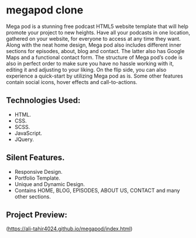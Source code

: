 # megapod clone
Mega pod is a stunning free podcast HTML5 website template that will help promote your project to new heights. Have all your podcasts in one location, gathered on your website, for everyone to access at any time they want. Along with the neat home design, Mega pod also includes different inner sections for episodes, about, blog and contact. The latter also has Google Maps and a functional contact form. The structure of Mega pod’s code is also in perfect order to make sure you have no hassle working with it, editing it and adjusting to your liking. On the flip side, you can also experience a quick-start by utilizing Mega pod as is. Some other features contain social icons, hover effects and call-to-actions.

## Technologies Used:

* HTML.
* CSS.
* SCSS.
* JavaScript.
* JQuery.

## Silent Features.

* Responsive Design.
* Portfolio Template.
* Unique and Dynamic Design.
* Contains HOME, BLOG, EPISODES, ABOUT US, CONTACT and many other sections.

## Project Preview:

(https://ali-tahir4024.github.io/megapod/index.html)
